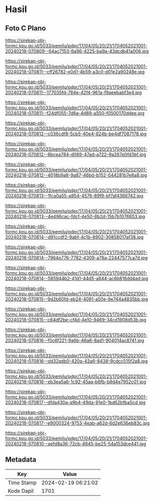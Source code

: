 # Hasil

## Foto C Plano

https://sirekap-obj-formc.kpu.go.id/5033/pemilu/pdpr/17/04/05/20/21/1704052021001-20240218-070809--64ac7153-6a96-4225-ba9a-43dcdb41a006.jpg

https://sirekap-obj-formc.kpu.go.id/5033/pemilu/pdpr/17/04/05/20/21/1704052021001-20240218-070811--cff26782-e0d1-4b59-a3c0-d01e2a90248e.jpg

https://sirekap-obj-formc.kpu.go.id/5033/pemilu/pdpr/17/04/05/20/21/1704052021001-20240218-070811--177035fd-784e-42f4-961a-f9aeebabf3e4.jpg

https://sirekap-obj-formc.kpu.go.id/5033/pemilu/pdpr/17/04/05/20/21/1704052021001-20240218-070811--f24df055-7d6a-4d89-a550-f0500170ddee.jpg

https://sirekap-obj-formc.kpu.go.id/5033/pemilu/pdpr/17/04/05/20/21/1704052021001-20240218-070812--c036cdf8-5cb5-40e4-824b-be4df7087178.jpg

https://sirekap-obj-formc.kpu.go.id/5033/pemilu/pdpr/17/04/05/20/21/1704052021001-20240218-070812--8bcea784-d069-47ad-a722-9a287e0fd3bf.jpg

https://sirekap-obj-formc.kpu.go.id/5033/pemilu/pdpr/17/04/05/20/21/1704052021001-20240218-070812--4018b9a8-9a87-46bd-b152-044281b7e8a8.jpg

https://sirekap-obj-formc.kpu.go.id/5033/pemilu/pdpr/17/04/05/20/21/1704052021001-20240218-070813--1fca0a55-a854-4576-89f9-bf7af4366742.jpg

https://sirekap-obj-formc.kpu.go.id/5033/pemilu/pdpr/17/04/05/20/21/1704052021001-20240218-070813--4e496cac-fdcf-4e50-8b2d-15b7b1076653.jpg

https://sirekap-obj-formc.kpu.go.id/5033/pemilu/pdpr/17/04/05/20/21/1704052021001-20240218-070814--d91ccdf2-9abf-4c1b-8902-30858017af38.jpg

https://sirekap-obj-formc.kpu.go.id/5033/pemilu/pdpr/17/04/05/20/21/1704052021001-20240218-070814--7964e776-7782-4309-a78a-22447577ca7d.jpg

https://sirekap-obj-formc.kpu.go.id/5033/pemilu/pdpr/17/04/05/20/21/1704052021001-20240218-070814--585944b2-41d1-44d5-a844-ac6b816dd4ad.jpg

https://sirekap-obj-formc.kpu.go.id/5033/pemilu/pdpr/17/04/05/20/21/1704052021001-20240218-070815--9d2b60fd-eb24-4091-a50e-9e744a4835bb.jpg

https://sirekap-obj-formc.kpu.go.id/5033/pemilu/pdpr/17/04/05/20/21/1704052021001-20240218-070815--c64df2be-cf4d-4e10-9469-34cd1908d53b.jpg

https://sirekap-obj-formc.kpu.go.id/5033/pemilu/pdpr/17/04/05/20/21/1704052021001-20240218-070816--f0c6f221-9a6b-46a6-8ad1-904014ac8741.jpg

https://sirekap-obj-formc.kpu.go.id/5033/pemilu/pdpr/17/04/05/20/21/1704052021001-20240218-070816--dd32adb0-420a-42a6-8438-9cdcc515f2a8.jpg

https://sirekap-obj-formc.kpu.go.id/5033/pemilu/pdpr/17/04/05/20/21/1704052021001-20240218-070816--eb3ea5a6-1c92-45aa-b6fb-b8d4e7952c01.jpg

https://sirekap-obj-formc.kpu.go.id/5033/pemilu/pdpr/17/04/05/20/21/1704052021001-20240218-070817--dfda430a-a9b4-49da-91e0-1bd62bfba5cd.jpg

https://sirekap-obj-formc.kpu.go.id/5033/pemilu/pdpr/17/04/05/20/21/1704052021001-20240218-070817--e9000324-9753-4eab-a62d-6d2e636eb83c.jpg

https://sirekap-obj-formc.kpu.go.id/5033/pemilu/pdpr/17/04/05/20/21/1704052021001-20240218-070810--aefd8a36-72cb-4645-be25-54a153dce441.jpg


## Metadata

| Key        | Value               |
| ---------- | ------------------- |
| Time Stamp | 2024-02-19 06:21:02 |
| Kode Dapil | 1701                |




